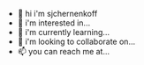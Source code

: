 - 👋 hi i'm sjchernenkoff
- 👀 i'm interested in...
- 🌱 i'm currently learning...
- 💞️ i'm looking to collaborate on...
- 📫 you can reach me at...
